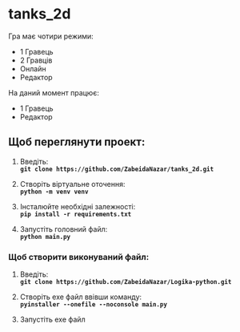 # tanks_2d

Гра має чотири режими:  
- 1 Гравець
- 2 Гравців
- Онлайн
- Редактор

На даний момент працює:
- 1 Гравець
- Редактор

## Щоб переглянути проект:

1. Введіть:  
**`git clone https://github.com/ZabeidaNazar/tanks_2d.git`**

2. Створіть віртуальне оточення:  
**`python -m venv venv`**

3. Інсталюйте необхідні залежності:  
**`pip install -r requirements.txt`**

4. Запустіть головний файл:  
**`python main.py`**




### Щоб створити виконуваний файл:

1. Введіть:  
**`git clone https://github.com/ZabeidaNazar/Logika-python.git`**

2. Створіть exe файл ввівши команду:  
**`pyinstaller --onefile --noconsole main.py`**

3. Запустіть exe файл